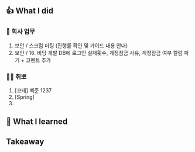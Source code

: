 ## 👍 What I did
### 💸 회사 업무
1. 보안 / 스크럼 미팅 (진행률 확인 및 가이드 내용 안내)
2. 보안 / 16. 비딩 개발 DB에 로그인 실패횟수, 계정잠금 사유, 계정잠금 여부 칼럼 파기 + 코멘트 추가
### 👩‍💻 취뽀
1. [코테] 백준 1237
2. [Spring]
3. 
## 👊 What I learned
## Takeaway
